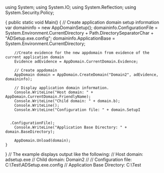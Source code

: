 using System;
using System.IO;
using System.Reflection;
using System.Security.Policy;


{
    public static void Main()
    {
        // Create application domain setup information
        var domaininfo = new AppDomainSetup();
        domaininfo.ConfigurationFile = System.Environment.CurrentDirectory +
                                       Path.DirectorySeparatorChar +
                                       "ADSetup.exe.config";
        domaininfo.ApplicationBase = System.Environment.CurrentDirectory;

        //Create evidence for the new appdomain from evidence of the current application domain
        Evidence adEvidence = AppDomain.CurrentDomain.Evidence;

        // Create appdomain
        AppDomain domain = AppDomain.CreateDomain("Domain2", adEvidence, domaininfo);

        // Display application domain information.
        Console.WriteLine("Host domain: " + AppDomain.CurrentDomain.FriendlyName);
        Console.WriteLine("Child domain: " + domain.b);
        Console.WriteLine();
        Console.WriteLine("Configuration file: " + domain.SetupI
       
       
      .ConfigurationFile);
        Console.WriteLine("Application Base Directory: " + domain.BaseDirectory);

        AppDomain.Unload(domain);
    }
}
// The example displays output like the following:
//    Host domain: adsetup.exe
//    Child domain: Domain2
//
//    Configuration file: C:\Test\ADSetup.exe.config
//    Application Base Directory: C:\Test
